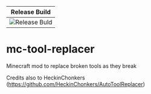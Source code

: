 | Release Build |
| :---: |
| ![Release Buld](https://github.com/PlasticGhoul/mc-tool-replacer/actions/workflows/release-mod.yaml/badge.svg) |

# mc-tool-replacer
Minecraft mod to replace broken tools as they break

Credits also to HeckinChonkers (https://github.com/HeckinChonkers/AutoToolReplacer)
